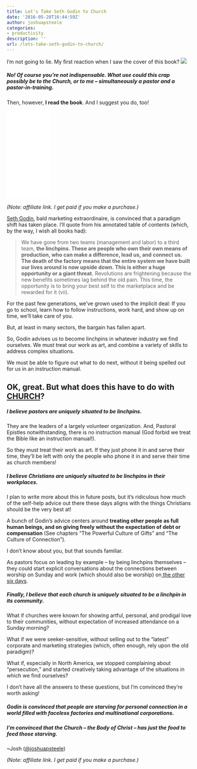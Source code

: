 ```yaml
---
title: Let's Take Seth Godin to Church
date: '2016-05-28T16:44:59Z'
author: joshuapsteele
categories:
- productivity
description: ''
url: /lets-take-seth-godin-to-church/
---
```

I’m not going to lie. My first reaction when I saw the cover of this book? [![](https://joshuapsteele.com/wp-content/uploads/2016/05/img_0502-225x300.jpg)](https://joshuapsteele.com/wp-content/uploads/2016/05/img_0502.jpg)

##### No! Of course you’re not indispensable. What use could this crap possibly be to the Church, or to me – simultaneously a pastor and a pastor-in-training.

Then, however, **I read the book**. And I suggest you do, too!

<iframe frameborder="0" height="150" loading="lazy" marginheight="0" marginwidth="0" scrolling="no" src="//ws-na.amazon-adsystem.com/widgets/q?ServiceVersion=20070822&OneJS=1&Operation=GetAdHtml&MarketPlace=US&source=ac&ref=tf_til&ad_type=product_link&tracking_id=joshuapsteele-20&marketplace=amazon&region=US&placement=1591844096&asins=1591844096&linkId=6dde24820eeb48d4ecb7e52c6696d9b0&show_border=false&link_opens_in_new_window=true&price_color=333333&title_color=0066c0&bg_color=ffffff" style="width: 120px; height: 240px;" width="300">  
</iframe>

*(Note: affiliate link. I get paid if you make a purchase.)*

[Seth Godin](http://www.sethgodin.com/sg/), bald marketing extraordinaire, is convinced that a paradigm shift has taken place. I’ll quote from his annotated table of contents (which, by the way, I wish all books had):

> We have gone from two teams (management and labor) to a third team, **the linchpins. These are people who own their own means of production, who can make a difference, lead us, and connect us. The death of the factory means that the entire system we have built our lives around is now upside down. This is either a huge opportunity or a giant threat.** Revolutions are frightening because the new benefits sometimes lag behind the old pain. This time, the opportunity is to bring your best self to the marketplace and be rewarded for it (vii).

For the past few generations, we’ve grown used to the implicit deal: If you go to school, learn how to follow instructions, work hard, and show up on time, we’ll take care of you.

But, at least in many sectors, the bargain has fallen apart.

So, Godin advises us to become linchpins in whatever industry we find ourselves. We must treat our work as art, and combine a variety of skills to address complex situations.

We must be able to figure out what to do next, without it being spelled out for us in an instruction manual.

## OK, great. But what does this have to do with <u>**CHURCH**</u>?

##### **I believe pastors are uniquely situated to be linchpins.**

They are the leaders of a largely volunteer organization. And, Pastoral Epistles notwithstanding, there is no instruction manual (God forbid we treat the Bible like an instruction manual!).

So they must treat their work as art. If they just phone it in and serve their time, they’ll be left with only the people who phone it in and serve their time as church members!

##### **I believe Christians are uniquely situated to be linchpins in their workplaces.**

I plan to write more about this in future posts, but it’s ridiculous how much of the self-help advice out there these days aligns with the things Christians should be the very best at!

A bunch of Godin’s advice centers around **treating other people as full human beings, and on giving freely without the expectation of debt or compensation** (See chapters “The Powerful Culture of Gifts” and “The Culture of Connection”).

I don’t know about you, but that sounds familiar.

As pastors focus on leading by example – by being linchpins themselves – they could start explicit conversations about the connections between worship on Sunday and work (which should also be worship) on[ the other six days](http://www.beesondivinity.com/work).

##### Finally, I believe that each church is uniquely situated to be a linchpin in its community.

What if churches were known for showing artful, personal, and prodigal love to their communities, without expectation of increased attendance on a Sunday morning?

What if we were seeker-sensitive, without selling out to the “latest” corporate and marketing strategies (which, often enough, rely upon the old paradigm)?

What if, especially in North America, we stopped complaining about “persecution,” and started creatively taking advantage of the situations in which we find ourselves?

I don’t have all the answers to these questions, but I’m convinced they’re worth asking!

##### Godin is convinced that people are starving for personal connection in a world filled with faceless factories and multinational corporations.

##### I’m convinced that the Church – the Body of Christ – has just the food to feed those starving.

~Josh ([@joshuapsteele](https://twitter.com/joshuapsteele))

<script type="text/javascript">
amzn_assoc_placement = "adunit0";
amzn_assoc_search_bar = "true";
amzn_assoc_tracking_id = "joshuapsteele-20";
amzn_assoc_search_bar_position = "top";
amzn_assoc_ad_mode = "search";
amzn_assoc_ad_type = "smart";
amzn_assoc_marketplace = "amazon";
amzn_assoc_region = "US";
amzn_assoc_title = "More Books by Seth Godin";
amzn_assoc_default_search_phrase = "Seth Godin";
amzn_assoc_default_category = "Books";
amzn_assoc_linkid = "e82ac4d0adeed21f9bf8703b813ac93c";
</script>  
<script src="//z-na.amazon-adsystem.com/widgets/onejs?MarketPlace=US"></script>

*(Note: affiliate link. I get paid if you make a purchase.)*